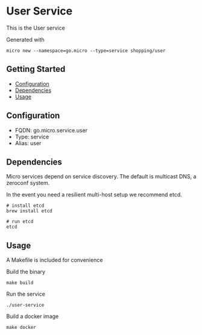 # User Service

This is the User service

Generated with

```
micro new --namespace=go.micro --type=service shopping/user
```

## Getting Started

- [Configuration](#configuration)
- [Dependencies](#dependencies)
- [Usage](#usage)

## Configuration

- FQDN: go.micro.service.user
- Type: service
- Alias: user

## Dependencies

Micro services depend on service discovery. The default is multicast DNS, a zeroconf system.

In the event you need a resilient multi-host setup we recommend etcd.

```
# install etcd
brew install etcd

# run etcd
etcd
```

## Usage

A Makefile is included for convenience

Build the binary

```
make build
```

Run the service
```
./user-service
```

Build a docker image
```
make docker
```